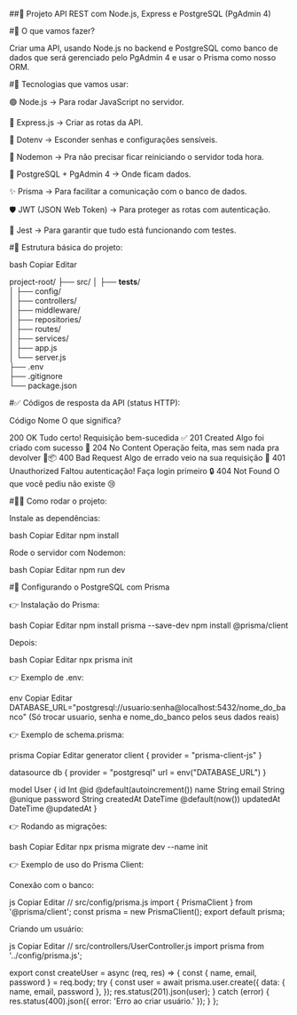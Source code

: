 ##🚀 Projeto API REST com Node.js, Express e PostgreSQL (PgAdmin 4)


#🎯 O que vamos fazer?

Criar uma API, usando Node.js no backend e PostgreSQL como banco de dados que será gerenciado pelo PgAdmin 4 e usar o Prisma como nosso ORM.


#🧰 Tecnologias que vamos usar:

🟢 Node.js → Para rodar JavaScript no servidor.

🚏 Express.js → Criar as rotas da API.

🔐 Dotenv → Esconder senhas e configurações sensíveis.

🔄 Nodemon → Pra não precisar ficar reiniciando o servidor toda hora.

🐘 PostgreSQL + PgAdmin 4 → Onde ficam dados.

✨ Prisma → Para facilitar a comunicação com o banco de dados.

🛡️ JWT (JSON Web Token) → Para proteger as rotas com autenticação.

🧪 Jest → Para garantir que tudo está funcionando com testes.


#📂 Estrutura básica do projeto:

bash
Copiar
Editar

project-root/
├── src/
│   ├── __tests__/         
│   ├── config/         
│   ├── controllers/    
│   ├── middleware/     
│   ├── repositories/         
│   ├── routes/        
│   ├── services/       
│   ├── app.js          
│   └── server.js                  
├── .env                
├── .gitignore          
└── package.json  



#✅ Códigos de resposta da API (status HTTP):

Código	Nome	O que significa?

200	OK	Tudo certo! Requisição bem-sucedida ✅
201	Created	Algo foi criado com sucesso 🎉
204	No Content	Operação feita, mas sem nada pra devolver 🚫📦
400	Bad Request	Algo de errado veio na sua requisição 🙈
401	Unauthorized	Faltou autenticação! Faça login primeiro 🔒
404	Not Found	O que você pediu não existe 😢



#🏃‍♂️ Como rodar o projeto:

Instale as dependências:

bash
Copiar
Editar
npm install

Rode o servidor com Nodemon:

bash
Copiar
Editar
npm run dev



#🐘 Configurando o PostgreSQL com Prisma

👉 Instalação do Prisma:

bash
Copiar
Editar
npm install prisma --save-dev
npm install @prisma/client

Depois:

bash
Copiar
Editar
npx prisma init

👉 Exemplo de .env:

env
Copiar
Editar
DATABASE_URL="postgresql://usuario:senha@localhost:5432/nome_do_banco"
(Só trocar usuario, senha e nome_do_banco pelos seus dados reais)

👉 Exemplo de schema.prisma:

prisma
Copiar
Editar
generator client {
  provider = "prisma-client-js"
}

datasource db {
  provider = "postgresql"
  url      = env("DATABASE_URL")
}

model User {
  id        Int      @id @default(autoincrement())
  name      String
  email     String   @unique
  password  String
  createdAt DateTime @default(now())
  updatedAt DateTime @updatedAt
}

👉 Rodando as migrações:

bash
Copiar
Editar
npx prisma migrate dev --name init

👉 Exemplo de uso do Prisma Client:

Conexão com o banco:

js
Copiar
Editar
// src/config/prisma.js
import { PrismaClient } from '@prisma/client';
const prisma = new PrismaClient();
export default prisma;




Criando um usuário:

js
Copiar
Editar
// src/controllers/UserController.js
import prisma from '../config/prisma.js';

export const createUser = async (req, res) => {
  const { name, email, password } = req.body;
  try {
    const user = await prisma.user.create({
      data: { name, email, password },
    });
    res.status(201).json(user);
  } catch (error) {
    res.status(400).json({ error: 'Erro ao criar usuário.' });
  }
};










